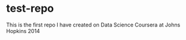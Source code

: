 test-repo
=========

This is the first repo I have created on Data Science Coursera at Johns Hopkins 2014
